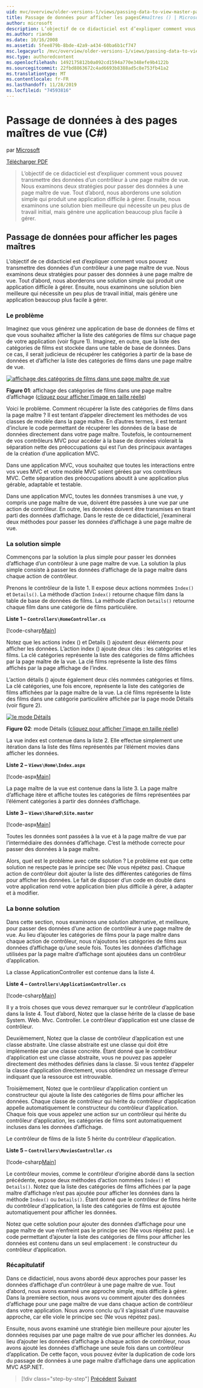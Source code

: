 ```yaml
---
uid: mvc/overview/older-versions-1/views/passing-data-to-view-master-pages-cs
title: Passage de données pour afficher les pagesC#maîtres () | Microsoft Docs
author: microsoft
description: L’objectif de ce didacticiel est d’expliquer comment vous pouvez transmettre des données d’un contrôleur à une page maître de vue. Nous examinons deux stratégies pour passer des données à une vue m...
ms.author: riande
ms.date: 10/16/2008
ms.assetid: 5fee879b-8bde-42a9-a434-60ba6b1cf747
msc.legacyurl: /mvc/overview/older-versions-1/views/passing-data-to-view-master-pages-cs
msc.type: authoredcontent
ms.openlocfilehash: 1492175812b0a092cd1594a770e348efe9b4122b
ms.sourcegitcommit: 22fbd8863672c4ad6693b8388ad5c8e753fb41a2
ms.translationtype: MT
ms.contentlocale: fr-FR
ms.lasthandoff: 11/28/2019
ms.locfileid: "74593816"
---
```

# <a name="passing-data-to-view-master-pages-c"></a>Passage de données à des pages maîtres de vue (C#)

par [Microsoft](https://github.com/microsoft)

[Télécharger PDF](https://download.microsoft.com/download/e/f/3/ef3f2ff6-7424-48f7-bdaa-180ef64c3490/ASPNET_MVC_Tutorial_13_CS.pdf)

> L’objectif de ce didacticiel est d’expliquer comment vous pouvez transmettre des données d’un contrôleur à une page maître de vue. Nous examinons deux stratégies pour passer des données à une page maître de vue. Tout d’abord, nous aborderons une solution simple qui produit une application difficile à gérer. Ensuite, nous examinons une solution bien meilleure qui nécessite un peu plus de travail initial, mais génère une application beaucoup plus facile à gérer.

## <a name="passing-data-to-view-master-pages"></a>Passage de données pour afficher les pages maîtres

L’objectif de ce didacticiel est d’expliquer comment vous pouvez transmettre des données d’un contrôleur à une page maître de vue. Nous examinons deux stratégies pour passer des données à une page maître de vue. Tout d’abord, nous aborderons une solution simple qui produit une application difficile à gérer. Ensuite, nous examinons une solution bien meilleure qui nécessite un peu plus de travail initial, mais génère une application beaucoup plus facile à gérer.

### <a name="the-problem"></a>Le problème

Imaginez que vous générez une application de base de données de films et que vous souhaitez afficher la liste des catégories de films sur chaque page de votre application (voir figure 1). Imaginez, en outre, que la liste des catégories de films est stockée dans une table de base de données. Dans ce cas, il serait judicieux de récupérer les catégories à partir de la base de données et d’afficher la liste des catégories de films dans une page maître de vue.

[![affichage des catégories de films dans une page maître de vue](passing-data-to-view-master-pages-cs/_static/image2.png)](passing-data-to-view-master-pages-cs/_static/image1.png)

**Figure 01**: affichage des catégories de films dans une page maître d’affichage ([cliquez pour afficher l’image en taille réelle](passing-data-to-view-master-pages-cs/_static/image3.png))

Voici le problème. Comment récupérer la liste des catégories de films dans la page maître ? Il est tentant d’appeler directement les méthodes de vos classes de modèle dans la page maître. En d’autres termes, il est tentant d’inclure le code permettant de récupérer les données de la base de données directement dans votre page maître. Toutefois, le contournement de vos contrôleurs MVC pour accéder à la base de données violerait la séparation nette des préoccupations qui est l’un des principaux avantages de la création d’une application MVC.

Dans une application MVC, vous souhaitez que toutes les interactions entre vos vues MVC et votre modèle MVC soient gérées par vos contrôleurs MVC. Cette séparation des préoccupations aboutit à une application plus gérable, adaptable et testable.

Dans une application MVC, toutes les données transmises à une vue, y compris une page maître de vue, doivent être passées à une vue par une action de contrôleur. En outre, les données doivent être transmises en tirant parti des données d’affichage. Dans le reste de ce didacticiel, j’examinerai deux méthodes pour passer les données d’affichage à une page maître de vue.

### <a name="the-simple-solution"></a>La solution simple

Commençons par la solution la plus simple pour passer les données d’affichage d’un contrôleur à une page maître de vue. La solution la plus simple consiste à passer les données d’affichage de la page maître dans chaque action de contrôleur.

Prenons le contrôleur de la liste 1. Il expose deux actions nommées `Index()` et `Details()`. La méthode d’action `Index()` retourne chaque film dans la table de base de données de films. La méthode d’action `Details()` retourne chaque film dans une catégorie de films particulière.

**Liste 1 – `Controllers\HomeController.cs`**

[!code-csharp[Main](passing-data-to-view-master-pages-cs/samples/sample1.cs)]

Notez que les actions index () et Details () ajoutent deux éléments pour afficher les données. L’action index () ajoute deux clés : les catégories et les films. La clé catégories représente la liste des catégories de films affichées par la page maître de la vue. La clé films représente la liste des films affichés par la page affichage de l’index.

L’action détails () ajoute également deux clés nommées catégories et films. La clé catégories, une fois encore, représente la liste des catégories de films affichées par la page maître de la vue. La clé films représente la liste des films dans une catégorie particulière affichée par la page mode Détails (voir figure 2).

[![le mode Détails](passing-data-to-view-master-pages-cs/_static/image5.png)](passing-data-to-view-master-pages-cs/_static/image4.png)

**Figure 02**: mode Détails ([cliquez pour afficher l’image en taille réelle](passing-data-to-view-master-pages-cs/_static/image6.png))

La vue index est contenue dans la liste 2. Elle effectue simplement une itération dans la liste des films représentés par l’élément movies dans afficher les données.

**Liste 2 – `Views\Home\Index.aspx`**

[!code-aspx[Main](passing-data-to-view-master-pages-cs/samples/sample2.aspx)]

La page maître de la vue est contenue dans la liste 3. La page maître d’affichage itère et affiche toutes les catégories de films représentées par l’élément catégories à partir des données d’affichage.

**Liste 3 – `Views\Shared\Site.master`**

[!code-aspx[Main](passing-data-to-view-master-pages-cs/samples/sample3.aspx)]

Toutes les données sont passées à la vue et à la page maître de vue par l’intermédiaire des données d’affichage. C’est la méthode correcte pour passer des données à la page maître.

Alors, quel est le problème avec cette solution ? Le problème est que cette solution ne respecte pas le principe sec (Ne vous répétez pas). Chaque action de contrôleur doit ajouter la liste des différentes catégories de films pour afficher les données. Le fait de disposer d’un code en double dans votre application rend votre application bien plus difficile à gérer, à adapter et à modifier.

### <a name="the-good-solution"></a>La bonne solution

Dans cette section, nous examinons une solution alternative, et meilleure, pour passer des données d’une action de contrôleur à une page maître de vue. Au lieu d’ajouter les catégories de films pour la page maître dans chaque action de contrôleur, nous n’ajoutons les catégories de films aux données d’affichage qu’une seule fois. Toutes les données d’affichage utilisées par la page maître d’affichage sont ajoutées dans un contrôleur d’application.

La classe ApplicationController est contenue dans la liste 4.

**Liste 4 – `Controllers\ApplicationController.cs`**

[!code-csharp[Main](passing-data-to-view-master-pages-cs/samples/sample4.cs)]

Il y a trois choses que vous devez remarquer sur le contrôleur d’application dans la liste 4. Tout d’abord, Notez que la classe hérite de la classe de base System. Web. Mvc. Controller. Le contrôleur d’application est une classe de contrôleur.

Deuxièmement, Notez que la classe de contrôleur d’application est une classe abstraite. Une classe abstraite est une classe qui doit être implémentée par une classe concrète. Étant donné que le contrôleur d’application est une classe abstraite, vous ne pouvez pas appeler directement des méthodes définies dans la classe. Si vous tentez d’appeler la classe d’application directement, vous obtiendrez un message d’erreur indiquant que la ressource est introuvable.

Troisièmement, Notez que le contrôleur d’application contient un constructeur qui ajoute la liste des catégories de films pour afficher les données. Chaque classe de contrôleur qui hérite du contrôleur d’application appelle automatiquement le constructeur du contrôleur d’application. Chaque fois que vous appelez une action sur un contrôleur qui hérite du contrôleur d’application, les catégories de films sont automatiquement incluses dans les données d’affichage.

Le contrôleur de films de la liste 5 hérite du contrôleur d’application.

**Liste 5 – `Controllers\MoviesController.cs`**

[!code-csharp[Main](passing-data-to-view-master-pages-cs/samples/sample5.cs)]

Le contrôleur movies, comme le contrôleur d’origine abordé dans la section précédente, expose deux méthodes d’action nommées `Index()` et `Details()`. Notez que la liste des catégories de films affichées par la page maître d’affichage n’est pas ajoutée pour afficher les données dans la méthode `Index()` ou `Details()`. Étant donné que le contrôleur de films hérite du contrôleur d’application, la liste des catégories de films est ajoutée automatiquement pour afficher les données.

Notez que cette solution pour ajouter des données d’affichage pour une page maître de vue n’enfreint pas le principe sec (Ne vous répétez pas). Le code permettant d’ajouter la liste des catégories de films pour afficher les données est contenu dans un seul emplacement : le constructeur du contrôleur d’application.

### <a name="summary"></a>Récapitulatif

Dans ce didacticiel, nous avons abordé deux approches pour passer les données d’affichage d’un contrôleur à une page maître de vue. Tout d’abord, nous avons examiné une approche simple, mais difficile à gérer. Dans la première section, nous avons vu comment ajouter des données d’affichage pour une page maître de vue dans chaque action de contrôleur dans votre application. Nous avons conclu qu’il s’agissait d’une mauvaise approche, car elle viole le principe sec (Ne vous répétez pas).

Ensuite, nous avons examiné une stratégie bien meilleure pour ajouter les données requises par une page maître de vue pour afficher les données. Au lieu d’ajouter les données d’affichage à chaque action de contrôleur, nous avons ajouté les données d’affichage une seule fois dans un contrôleur d’application. De cette façon, vous pouvez éviter la duplication de code lors du passage de données à une page maître d’affichage dans une application MVC ASP.NET.

> [!div class="step-by-step"]
> [Précédent](creating-page-layouts-with-view-master-pages-cs.md)
> [Suivant](asp-net-mvc-views-overview-vb.md)

